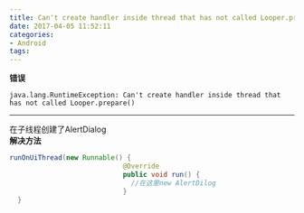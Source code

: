 ```yaml
---
title: Can't create handler inside thread that has not called Looper.prepare()
date: 2017-04-05 11:52:11
categories:
- Android
tags: 
---
```

**错误**  
```
java.lang.RuntimeException: Can't create handler inside thread that has not called Looper.prepare()
```
****
在子线程创建了AlertDialog  
**解决方法**  
```java
runOnUiThread(new Runnable() {
                            @Override
                            public void run() {
                              //在这里new AlertDilog
                            }
  }
```